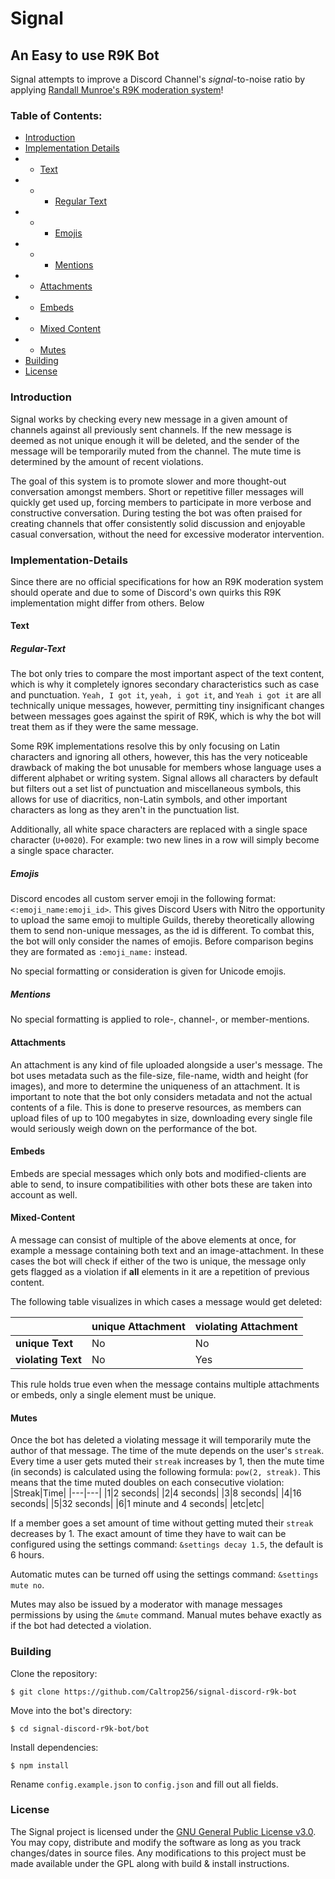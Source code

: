 # Signal

## An Easy to use R9K Bot

Signal attempts to improve a Discord Channel's *signal*-to-noise ratio by applying [Randall Munroe's R9K moderation system](https://blog.xkcd.com/2008/01/14/robot9000-and-xkcd-signal-attacking-noise-in-chat/)!

 
 ### Table of Contents:
 
* [Introduction](#Introduction)
* [Implementation Details](#Implementation-Details)
* * [Text](#Text)
* * * [Regular Text](#Regular-Text)
* * * [Emojis](#Emojis)
* * * [Mentions](#Mentions)
* * [Attachments](#Attachments)
* * [Embeds](#Embeds)
* * [Mixed Content](#Mixed-Content)
* * [Mutes](#Mutes)
* [Building](#Building)
* [License](#License)

### Introduction
Signal works by checking every new message in a given amount of channels against all previously sent channels.
If the new message is deemed as not unique enough it will be deleted, and the sender of the message will be temporarily
muted from the channel. The mute time is determined by the amount of recent violations.

The goal of this system is to promote slower and more thought-out conversation amongst members. Short or repetitive filler
messages will quickly get used up, forcing members to participate in more verbose and constructive conversation.
During testing the bot was often praised for creating channels that offer consistently solid discussion and enjoyable casual
conversation, without the need for excessive moderator intervention.

### Implementation-Details
Since there are no official specifications for how an R9K moderation system should operate and due to some of Discord's own quirks
this R9K implementation might differ from others. Below 

#### Text

##### Regular-Text
The bot only tries to compare the most important aspect of the text content, which is why it completely ignores 
secondary characteristics such as case and punctuation. `Yeah, I got it`, `yeah, i got it`, and `Yeah i got it`
are all technically unique messages, however, permitting tiny insignificant changes between messages goes against
the spirit of R9K, which is why the bot will treat them as if they were the same message.

Some R9K implementations resolve this by only focusing on Latin characters and ignoring all others, however, this has
the very noticeable drawback of making the bot unusable for members whose language uses a different alphabet or writing system.
Signal allows all characters by default but filters out a set list of punctuation and miscellaneous symbols, this allows for use
of diacritics, non-Latin symbols, and other important characters as long as they aren't in the punctuation list.

Additionally, all white space characters are replaced with a single space character (`U+0020`). For example: two new lines in a row will simply become a single space character.

##### Emojis
Discord encodes all custom server emoji in the following format: `<:emoji_name:emoji_id>`. This gives Discord Users with Nitro
the opportunity to upload the same emoji to multiple Guilds, thereby theoretically allowing them to send non-unique messages, as the id is different. To combat this, the bot will only consider the names of emojis. Before comparison begins they are formated as `:emoji_name:` instead.

No special formatting or consideration is given for Unicode emojis.

##### Mentions
No special formatting is applied to role-, channel-, or member-mentions.

#### Attachments
An attachment is any kind of file uploaded alongside a user's message. The bot uses metadata such as the file-size, file-name,
width and height (for images), and more to determine the uniqueness of an attachment. It is important to note that the bot only
considers metadata and not the actual contents of a file. This is done to preserve resources, as members can upload files of up to
100 megabytes in size, downloading every single file would seriously weigh down on the performance of the bot.

#### Embeds
Embeds are special messages which only bots and modified-clients are able to send, to insure compatibilities with other bots these are taken into account as well.

#### Mixed-Content
A message can consist of multiple of the above elements at once, for example a message containing both text and an image-attachment. In these cases the bot will check if either of the two is unique, the message only gets flagged as a violation if **all** elements in it are a repetition of previous content.

The following table visualizes in which cases a message would get deleted:

||unique Attachment|violating Attachment|
|---|---|---|
|**unique Text**|No|No
|**violating Text**|No|Yes

This rule holds true even when the message contains multiple attachments or embeds, only a single element must be unique.

#### Mutes

Once the bot has deleted a violating message it will temporarily mute the author of that message. The time of the mute depends
on the user's `streak`. Every time a user gets muted their `streak` increases by 1, then the mute time (in seconds) is calculated using the
following formula: `pow(2, streak)`. This means that the time muted doubles on each consecutive violation:
|Streak|Time|
|---|---|
|1|2 seconds|
|2|4 seconds|
|3|8 seconds|
|4|16 seconds|
|5|32 seconds|
|6|1 minute and 4 seconds|
|etc|etc|

If a member goes a set amount of time without getting muted their `streak` decreases by 1. The exact amount of time they have 
to wait can be configured using the settings command: `&settings decay 1.5`, the default is 6 hours.

Automatic mutes can be turned off using the settings command: `&settings mute no`.

Mutes may also be issued by a moderator with manage messages permissions by using the `&mute` command. Manual mutes behave exactly
as if the bot had detected a violation.

### Building

Clone the repository:

 `$ git clone https://github.com/Caltrop256/signal-discord-r9k-bot`
 
 Move into the bot's directory:
 
 `$ cd signal-discord-r9k-bot/bot`
 
 Install dependencies:
 
 `$ npm install`
 
 Rename `config.example.json` to `config.json` and fill out all fields.
 

### License
The Signal project is licensed under the [GNU General Public License v3.0](https://github.com/Caltrop256/signal-discord-r9k-bot/blob/main/LICENSE). You may copy, distribute and modify the software as long as you track changes/dates in source files. Any modifications to this project must be made available under the GPL along with build & install instructions.